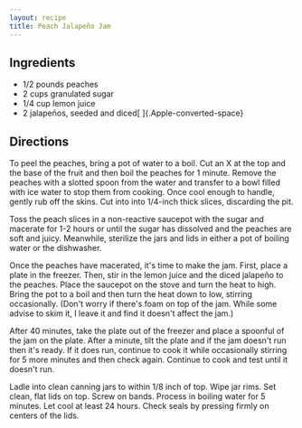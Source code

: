 ```yaml
---
layout: recipe
title: Peach Jalapeño Jam
---
```


## Ingredients

* 1/2 pounds peaches
* 2 cups granulated sugar
* 1/4 cup lemon juice
* 2 jalapeños, seeded and diced[ ]{.Apple-converted-space}

## Directions

To peel the peaches, bring a pot of water to a boil. Cut an X at the top
and the base of the fruit and then boil the peaches for 1 minute. Remove
the peaches with a slotted spoon from the water and transfer to a bowl
filled with ice water to stop them from cooking. Once cool enough to
handle, gently rub off the skins. Cut into into 1/4-inch thick slices,
discarding the pit.

Toss the peach slices in a non-reactive saucepot with the sugar and
macerate for 1-2 hours or until the sugar has dissolved and the peaches
are soft and juicy. Meanwhile, sterilize the jars and lids in either a
pot of boiling water or the dishwasher.

Once the peaches have macerated, it's time to make the jam. First, place
a plate in the freezer. Then, stir in the lemon juice and the diced
jalapeño to the peaches. Place the saucepot on the stove and turn the
heat to high. Bring the pot to a boil and then turn the heat down to
low, stirring occasionally. (Don't worry if there's foam on top of the
jam. While some advise to skim it, I leave it and find it doesn't affect
the jam.)

After 40 minutes, take the plate out of the freezer and place a spoonful
of the jam on the plate. After a minute, tilt the plate and if the jam
doesn't run then it's ready. If it does run, continue to cook it while
occasionally stirring for 5 more minutes and then check again. Continue
to cook and test until it doesn't run.

Ladle into clean canning jars to within 1/8 inch of top. Wipe jar rims.
Set clean, flat lids on top. Screw on bands. Process in boiling water
for 5 minutes. Let cool at least 24 hours. Check seals by pressing
firmly on centers of the lids.
